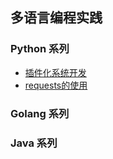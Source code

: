 
## 多语言编程实践
### Python 系列

* [插件化系统开发](./python/bootcamp/plugin_system/README.md)
* [requests的使用](./python/bootcamp/requests/README.md)
### Golang 系列

### Java 系列
